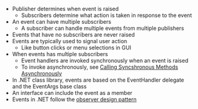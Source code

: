 - Publisher determines when event is raised
	- Subscribers determine what action is taken in response to the event
- An event can have multiple subscribers
	- A subscriber can handle multiple events from multiple publishers
- Events that have no subscribers are never raised
- Events are typically used to signal user action
	- Like button clicks or menu selections in GUI
- When events has multiple subscribers
	- Event handlers are invoked synchronously when an event is raised
	- To invoke asynchronously, see [Calling Syncshronous Methods Asynchronously](https://learn.microsoft.com/en-us/dotnet/standard/asynchronous-programming-patterns/calling-synchronous-methods-asynchronously)
- In .NET class library, events are based on the EventHandler delegate and the EventArgs base class
- An interface can include the event as a member
- Events in .NET follow the [observer design pattern](https://learn.microsoft.com/en-us/dotnet/standard/events/observer-design-pattern)
